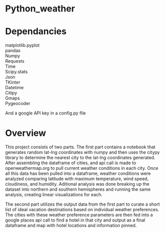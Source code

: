# Python_weather

# Dependancies
matplotlib.pyplot  
pandas  
Numpy  
Requests  
Time  
Scipy.stats  
Json  
TKinter  
Datetime  
Citipy  
Gmaps  
Pygeocoder

And a google API key in a config.py file

# Overview
This project consists of two parts. The first part contains a notebook that generates random lat-lng coordinates with numpy and then uses the citypy library to determine the
nearest city to the lat-lng coordinates generated. After assembling the dataframe of cities, and api call is made to openweathermap.org to pull current weather conditions in
each city. Once all this data has been pulled into a dataframe, weather conditions were analyzed comparing latitude with maximum temperature, wind speed, cloudiness, and
humidity. Aditional analysis was done breaking up the dataset into northern and southern hemispheres and running the same analysis, creating linear visualizations for each.

The second part utilizes the output data from the first part to curate a short list of ideal vacation destinations based on individual weather preferences. The cities with
these weather preference parameters are then fed into a google places api call to find a hotel in that city and output as a final dataframe and map with hotel locations 
and information pinned.


